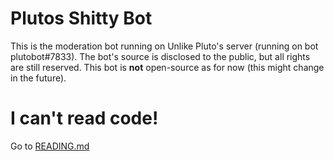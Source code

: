 # Plutos Shitty Bot
This is the moderation bot running on Unlike Pluto's server (running on bot plutobot#7833). The bot's source is disclosed to the public, but all rights are still reserved. This bot is **not** open-source as for now (this might change in the future).

# I can't read code!
Go to [READING.md](READING.md)
